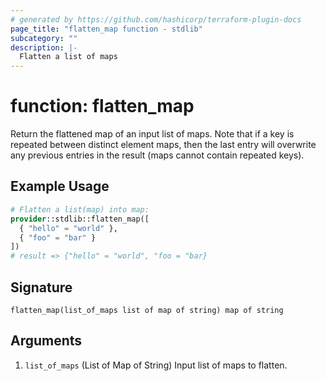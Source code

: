```yaml
---
# generated by https://github.com/hashicorp/terraform-plugin-docs
page_title: "flatten_map function - stdlib"
subcategory: ""
description: |-
  Flatten a list of maps
---
```


# function: flatten_map

Return the flattened map of an input list of maps. Note that if a key is repeated between distinct element maps, then the last entry will overwrite any previous entries in the result (maps cannot contain repeated keys).

## Example Usage

```terraform
# Flatten a list(map) into map:
provider::stdlib::flatten_map([
  { "hello" = "world" },
  { "foo" = "bar" }
])
# result => {"hello" = "world", "foo = "bar}
```

## Signature

<!-- signature generated by tfplugindocs -->
```text
flatten_map(list_of_maps list of map of string) map of string
```

## Arguments

<!-- arguments generated by tfplugindocs -->
1. `list_of_maps` (List of Map of String) Input list of maps to flatten.
